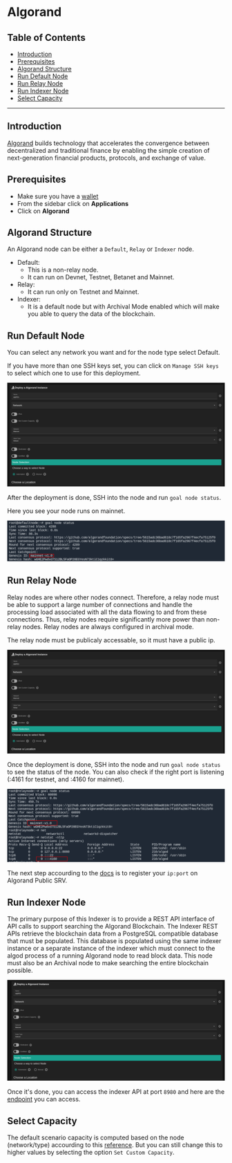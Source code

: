 <h1> Algorand </h1>

<h2>Table of Contents</h2>

- [Introduction](#introduction)
- [Prerequisites](#prerequisites)
- [Algorand Structure](#algorand-structure)
- [Run Default Node](#run-default-node)
- [Run Relay Node](#run-relay-node)
- [Run Indexer Node](#run-indexer-node)
- [Select Capacity](#select-capacity)

***

## Introduction

[Algorand](https://www.algorand.com/) builds technology that accelerates the convergence between decentralized and traditional finance by enabling the simple creation of next-generation financial products, protocols, and exchange of value.

## Prerequisites

- Make sure you have a [wallet](../wallet_connector.md)
- From the sidebar click on **Applications**
- Click on **Algorand**

## Algorand Structure

An Algorand node can be either a `Default`, `Relay` or `Indexer` node.
  
- Default:
  - This is a non-relay node.
  - It can run on Devnet, Testnet, Betanet and Mainnet.
- Relay:
  - It can run only on Testnet and Mainnet.
- Indexer:
  - It is a default node but with Archival Mode enabled which will make you able to query the data of the blockchain.

## Run Default Node

You can select any network you want and for the node type select Default. 

If you have more than one SSH keys set, you can click on `Manage SSH keys` to select which one to use for this deployment.

![defaultdep](./img/solutions_algorand.png)

After the deployment is done, SSH into the node and run `goal node status`.

Here you see your node runs on mainnet.

![defaulttest](./img/algorand_defaulttest.png)

## Run Relay Node

Relay nodes are where other nodes connect. Therefore, a relay node must be able to support a large number of connections and handle the processing load associated with all the data flowing to and from these connections. Thus, relay nodes require significantly more power than non-relay nodes. Relay nodes are always configured in archival mode.

The relay node must be publicaly accessable, so it must have a public ip.

![relaydep](./img/algorand_relaydep.png)

Once the deployment is done, SSH into the node and run `goal node status` to see the status of the node. You can also check if the right port is listening (:4161 for testnet, and :4160 for mainnet).

![relaytest](./img/algorand_relaytest.png)

The next step accourding to the [docs](https://developer.algorand.org/docs/run-a-node/setup/types/#relay-node) is to register your `ip:port` on Algorand Public SRV.

## Run Indexer Node

The primary purpose of this Indexer is to provide a REST API interface of API calls to support searching the Algorand Blockchain. The Indexer REST APIs retrieve the blockchain data from a PostgreSQL compatible database that must be populated. This database is populated using the same indexer instance or a separate instance of the indexer which must connect to the algod process of a running Algorand node to read block data. This node must also be an Archival node to make searching the entire blockchain possible.

![indexernode](./img/algorand_indexernode.png)

Once it's done, you can access the indexer API at port `8980` and here are the [endpoint](https://developer.algorand.org/docs/rest-apis/indexer/) you can access.

## Select Capacity

The default scenario capacity is computed based on the node (network/type) accourding to this [reference](https://howbigisalgorand.com/).
But you can still change this to higher values by selecting the option `Set Custom Capacity`.
  